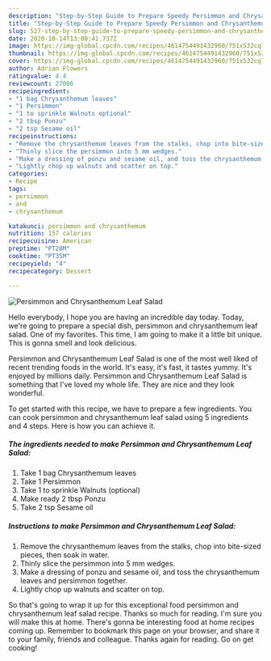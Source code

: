 ```yaml
---
description: "Step-by-Step Guide to Prepare Speedy Persimmon and Chrysanthemum Leaf Salad"
title: "Step-by-Step Guide to Prepare Speedy Persimmon and Chrysanthemum Leaf Salad"
slug: 527-step-by-step-guide-to-prepare-speedy-persimmon-and-chrysanthemum-leaf-salad
date: 2020-10-14T13:00:41.737Z
image: https://img-global.cpcdn.com/recipes/4614754491432960/751x532cq70/persimmon-and-chrysanthemum-leaf-salad-recipe-main-photo.jpg
thumbnail: https://img-global.cpcdn.com/recipes/4614754491432960/751x532cq70/persimmon-and-chrysanthemum-leaf-salad-recipe-main-photo.jpg
cover: https://img-global.cpcdn.com/recipes/4614754491432960/751x532cq70/persimmon-and-chrysanthemum-leaf-salad-recipe-main-photo.jpg
author: Adrian Flowers
ratingvalue: 4.4
reviewcount: 27006
recipeingredient:
- "1 bag Chrysanthemum leaves"
- "1 Persimmon"
- "1 to sprinkle Walnuts optional"
- "2 tbsp Ponzu"
- "2 tsp Sesame oil"
recipeinstructions:
- "Remove the chrysanthemum leaves from the stalks, chop into bite-sized pieces, then soak in water."
- "Thinly slice the persimmon into 5 mm wedges."
- "Make a dressing of ponzu and sesame oil, and toss the chrysanthemum leaves and persimmon together."
- "Lightly chop up walnuts and scatter on top."
categories:
- Recipe
tags:
- persimmon
- and
- chrysanthemum

katakunci: persimmon and chrysanthemum 
nutrition: 157 calories
recipecuisine: American
preptime: "PT28M"
cooktime: "PT35M"
recipeyield: "4"
recipecategory: Dessert

---
```



![Persimmon and Chrysanthemum Leaf Salad](https://img-global.cpcdn.com/recipes/4614754491432960/751x532cq70/persimmon-and-chrysanthemum-leaf-salad-recipe-main-photo.jpg)

Hello everybody, I hope you are having an incredible day today. Today, we're going to prepare a special dish, persimmon and chrysanthemum leaf salad. One of my favorites. This time, I am going to make it a little bit unique. This is gonna smell and look delicious.



Persimmon and Chrysanthemum Leaf Salad is one of the most well liked of recent trending foods in the world. It's easy, it's fast, it tastes yummy. It's enjoyed by millions daily. Persimmon and Chrysanthemum Leaf Salad is something that I've loved my whole life. They are nice and they look wonderful.


To get started with this recipe, we have to prepare a few ingredients. You can cook persimmon and chrysanthemum leaf salad using 5 ingredients and 4 steps. Here is how you can achieve it.

<!--inarticleads1-->

##### The ingredients needed to make Persimmon and Chrysanthemum Leaf Salad:

1. Take 1 bag Chrysanthemum leaves
1. Take 1 Persimmon
1. Take 1 to sprinkle Walnuts (optional)
1. Make ready 2 tbsp Ponzu
1. Take 2 tsp Sesame oil




<!--inarticleads2-->

##### Instructions to make Persimmon and Chrysanthemum Leaf Salad:

1. Remove the chrysanthemum leaves from the stalks, chop into bite-sized pieces, then soak in water.
1. Thinly slice the persimmon into 5 mm wedges.
1. Make a dressing of ponzu and sesame oil, and toss the chrysanthemum leaves and persimmon together.
1. Lightly chop up walnuts and scatter on top.




So that's going to wrap it up for this exceptional food persimmon and chrysanthemum leaf salad recipe. Thanks so much for reading. I'm sure you will make this at home. There's gonna be interesting food at home recipes coming up. Remember to bookmark this page on your browser, and share it to your family, friends and colleague. Thanks again for reading. Go on get cooking!

